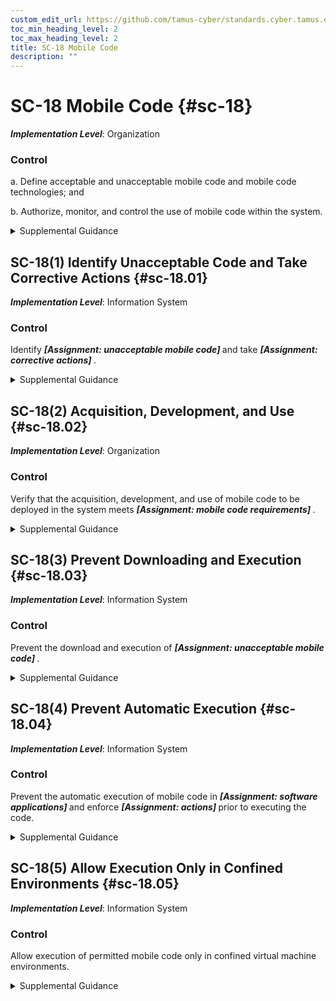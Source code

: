 ```yaml
---
custom_edit_url: https://github.com/tamus-cyber/standards.cyber.tamus.edu/tree/main/static/content/tamus.edu/TAMUS_profile.xml
toc_min_heading_level: 2
toc_max_heading_level: 2
title: SC-18 Mobile Code
description: ""
---
```


# SC-18 Mobile Code {#sc-18}

_**Implementation Level**_: Organization

### Control

a. Define acceptable and unacceptable mobile code and mobile code technologies; and

b. Authorize, monitor, and control the use of mobile code within the system.

<details>
  <summary>Supplemental Guidance</summary>

Mobile code includes any program, application, or content that can be transmitted across a network (e.g., embedded in an email, document, or website) and executed on a remote system. Decisions regarding the use of mobile code within organizational systems are based on the potential for the code to cause damage to the systems if used maliciously. Mobile code technologies include Java applets, JavaScript, HTML5, WebGL, and VBScript. Usage restrictions and implementation guidelines apply to both the selection and use of mobile code installed on servers and mobile code downloaded and executed on individual workstations and devices, including notebook computers and smart phones. Mobile code policy and procedures address specific actions taken to prevent the development, acquisition, and introduction of unacceptable mobile code within organizational systems, including requiring mobile code to be digitally signed by a trusted source.

</details>

## SC-18(1) Identify Unacceptable Code and Take Corrective Actions {#sc-18.01}

_**Implementation Level**_: Information System

### Control

Identify <strong> <em>[Assignment: unacceptable mobile code]</em> </strong> and take <strong> <em>[Assignment: corrective actions]</em> </strong>.

<details>
  <summary>Supplemental Guidance</summary>

Corrective actions when unacceptable mobile code is detected include blocking, quarantine, or alerting administrators. Blocking includes preventing the transmission of word processing files with embedded macros when such macros have been determined to be unacceptable mobile code.

</details>

## SC-18(2) Acquisition, Development, and Use {#sc-18.02}

_**Implementation Level**_: Organization

### Control

Verify that the acquisition, development, and use of mobile code to be deployed in the system meets <strong> <em>[Assignment: mobile code requirements]</em> </strong>.

<details>
  <summary>Supplemental Guidance</summary>

None.

</details>

## SC-18(3) Prevent Downloading and Execution {#sc-18.03}

_**Implementation Level**_: Information System

### Control

Prevent the download and execution of <strong> <em>[Assignment: unacceptable mobile code]</em> </strong>.

<details>
  <summary>Supplemental Guidance</summary>

None.

</details>

## SC-18(4) Prevent Automatic Execution {#sc-18.04}

_**Implementation Level**_: Information System

### Control

Prevent the automatic execution of mobile code in <strong> <em>[Assignment: software applications]</em> </strong> and enforce <strong> <em>[Assignment: actions]</em> </strong> prior to executing the code.

<details>
  <summary>Supplemental Guidance</summary>

Actions enforced before executing mobile code include prompting users prior to opening email attachments or clicking on web links. Preventing the automatic execution of mobile code includes disabling auto-execute features on system components that employ portable storage devices, such as compact discs, digital versatile discs, and universal serial bus devices.

</details>

## SC-18(5) Allow Execution Only in Confined Environments {#sc-18.05}

_**Implementation Level**_: Information System

### Control

Allow execution of permitted mobile code only in confined virtual machine environments.

<details>
  <summary>Supplemental Guidance</summary>

Permitting the execution of mobile code only in confined virtual machine environments helps prevent the introduction of malicious code into other systems and system components.

</details>


